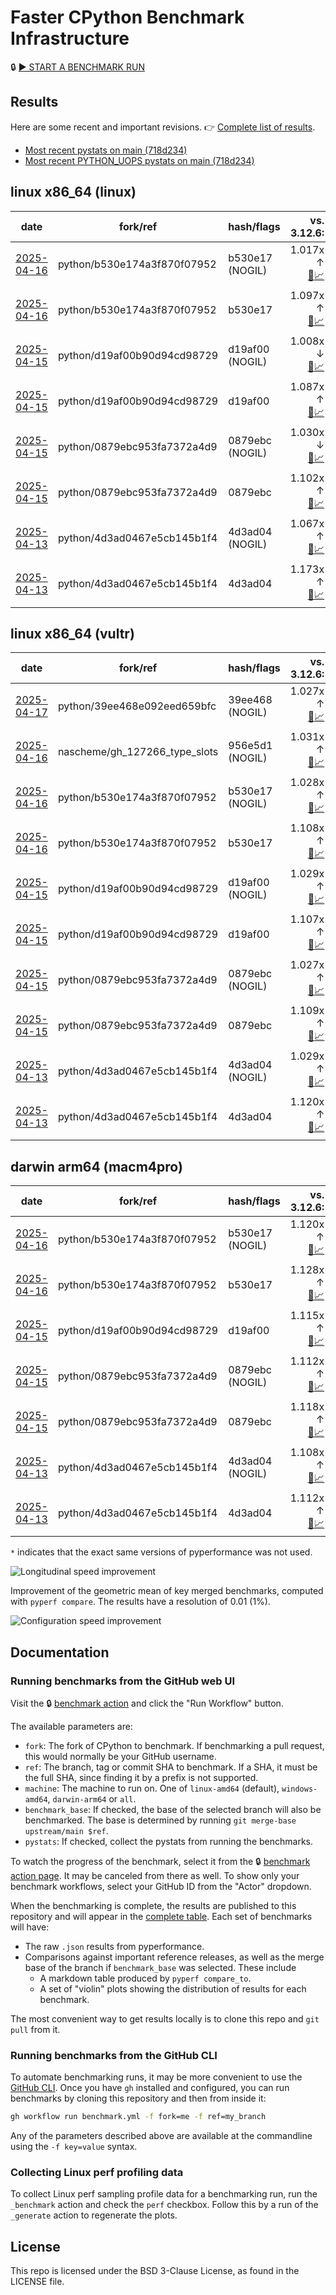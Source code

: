 # Faster CPython Benchmark Infrastructure

🔒 [▶️ START A BENCHMARK RUN](../../actions/workflows/benchmark.yml)

## Results

Here are some recent and important revisions. 👉 [Complete list of results](RESULTS.md).

<!-- START table -->
- [Most recent  pystats on main (718d234)](results/bm-20250412-3.14.0a7%2B-718d234/bm-20250412-linux-x86_64-python-718d234e4086a65d78c8-3.14.0a7%2B-718d234-pystats.md)
- [Most recent PYTHON_UOPS pystats on main (718d234)](results/bm-20250412-3.14.0a7%2B-718d234-PYTHON_UOPS/bm-20250412-linux-x86_64-python-718d234e4086a65d78c8-3.14.0a7%2B-718d234-pystats.md)

## linux x86_64 (linux)
| date | fork/ref | hash/flags | vs. 3.12.6: | vs. 3.13.0rc2: | vs. base: |
| --- | --- | --- | ---: | ---: | ---: |
| [2025-04-16](results/bm-20250416-3.14.0a7%2B-b530e17-NOGIL) | python/b530e174a3f870f07952 | b530e17 (NOGIL) | 1.017x ↑<br>[📄](results/bm-20250416-3.14.0a7%2B-b530e17-NOGIL/bm-20250416-linux-x86_64-python-b530e174a3f870f07952-3.14.0a7%2B-b530e17-vs-3.12.6.md)[📈](results/bm-20250416-3.14.0a7%2B-b530e17-NOGIL/bm-20250416-linux-x86_64-python-b530e174a3f870f07952-3.14.0a7%2B-b530e17-vs-3.12.6.svg) | 1.020x ↓<br>[📄](results/bm-20250416-3.14.0a7%2B-b530e17-NOGIL/bm-20250416-linux-x86_64-python-b530e174a3f870f07952-3.14.0a7%2B-b530e17-vs-3.13.0rc2.md)[📈](results/bm-20250416-3.14.0a7%2B-b530e17-NOGIL/bm-20250416-linux-x86_64-python-b530e174a3f870f07952-3.14.0a7%2B-b530e17-vs-3.13.0rc2.svg) | 1.067x ↓<br>[📄](results/bm-20250416-3.14.0a7%2B-b530e17-NOGIL/bm-20250416-linux-x86_64-python-b530e174a3f870f07952-3.14.0a7%2B-b530e17-vs-base.md)[📈](results/bm-20250416-3.14.0a7%2B-b530e17-NOGIL/bm-20250416-linux-x86_64-python-b530e174a3f870f07952-3.14.0a7%2B-b530e17-vs-base.svg)[🧠](results/bm-20250416-3.14.0a7%2B-b530e17-NOGIL/bm-20250416-linux-x86_64-python-b530e174a3f870f07952-3.14.0a7%2B-b530e17-vs-base-mem.svg) |
| [2025-04-16](results/bm-20250416-3.14.0a7%2B-b530e17) | python/b530e174a3f870f07952 | b530e17 | 1.097x ↑<br>[📄](results/bm-20250416-3.14.0a7%2B-b530e17/bm-20250416-linux-x86_64-python-b530e174a3f870f07952-3.14.0a7%2B-b530e17-vs-3.12.6.md)[📈](results/bm-20250416-3.14.0a7%2B-b530e17/bm-20250416-linux-x86_64-python-b530e174a3f870f07952-3.14.0a7%2B-b530e17-vs-3.12.6.svg) | 1.057x ↑<br>[📄](results/bm-20250416-3.14.0a7%2B-b530e17/bm-20250416-linux-x86_64-python-b530e174a3f870f07952-3.14.0a7%2B-b530e17-vs-3.13.0rc2.md)[📈](results/bm-20250416-3.14.0a7%2B-b530e17/bm-20250416-linux-x86_64-python-b530e174a3f870f07952-3.14.0a7%2B-b530e17-vs-3.13.0rc2.svg) |  |
| [2025-04-15](results/bm-20250415-3.14.0a7%2B-d19af00-NOGIL) | python/d19af00b90d94cd98729 | d19af00 (NOGIL) | 1.008x ↓<br>[📄](results/bm-20250415-3.14.0a7%2B-d19af00-NOGIL/bm-20250415-linux-x86_64-python-d19af00b90d94cd98729-3.14.0a7%2B-d19af00-vs-3.12.6.md)[📈](results/bm-20250415-3.14.0a7%2B-d19af00-NOGIL/bm-20250415-linux-x86_64-python-d19af00b90d94cd98729-3.14.0a7%2B-d19af00-vs-3.12.6.svg) | 1.043x ↓<br>[📄](results/bm-20250415-3.14.0a7%2B-d19af00-NOGIL/bm-20250415-linux-x86_64-python-d19af00b90d94cd98729-3.14.0a7%2B-d19af00-vs-3.13.0rc2.md)[📈](results/bm-20250415-3.14.0a7%2B-d19af00-NOGIL/bm-20250415-linux-x86_64-python-d19af00b90d94cd98729-3.14.0a7%2B-d19af00-vs-3.13.0rc2.svg) | 1.088x ↓<br>[📄](results/bm-20250415-3.14.0a7%2B-d19af00-NOGIL/bm-20250415-linux-x86_64-python-d19af00b90d94cd98729-3.14.0a7%2B-d19af00-vs-base.md)[📈](results/bm-20250415-3.14.0a7%2B-d19af00-NOGIL/bm-20250415-linux-x86_64-python-d19af00b90d94cd98729-3.14.0a7%2B-d19af00-vs-base.svg)[🧠](results/bm-20250415-3.14.0a7%2B-d19af00-NOGIL/bm-20250415-linux-x86_64-python-d19af00b90d94cd98729-3.14.0a7%2B-d19af00-vs-base-mem.svg) |
| [2025-04-15](results/bm-20250415-3.14.0a7%2B-d19af00) | python/d19af00b90d94cd98729 | d19af00 | 1.087x ↑<br>[📄](results/bm-20250415-3.14.0a7%2B-d19af00/bm-20250415-linux-x86_64-python-d19af00b90d94cd98729-3.14.0a7%2B-d19af00-vs-3.12.6.md)[📈](results/bm-20250415-3.14.0a7%2B-d19af00/bm-20250415-linux-x86_64-python-d19af00b90d94cd98729-3.14.0a7%2B-d19af00-vs-3.12.6.svg) | 1.044x ↑<br>[📄](results/bm-20250415-3.14.0a7%2B-d19af00/bm-20250415-linux-x86_64-python-d19af00b90d94cd98729-3.14.0a7%2B-d19af00-vs-3.13.0rc2.md)[📈](results/bm-20250415-3.14.0a7%2B-d19af00/bm-20250415-linux-x86_64-python-d19af00b90d94cd98729-3.14.0a7%2B-d19af00-vs-3.13.0rc2.svg) |  |
| [2025-04-15](results/bm-20250415-3.14.0a7%2B-0879ebc-NOGIL) | python/0879ebc953fa7372a4d9 | 0879ebc (NOGIL) | 1.030x ↓<br>[📄](results/bm-20250415-3.14.0a7%2B-0879ebc-NOGIL/bm-20250415-linux-x86_64-python-0879ebc953fa7372a4d9-3.14.0a7%2B-0879ebc-vs-3.12.6.md)[📈](results/bm-20250415-3.14.0a7%2B-0879ebc-NOGIL/bm-20250415-linux-x86_64-python-0879ebc953fa7372a4d9-3.14.0a7%2B-0879ebc-vs-3.12.6.svg) | 1.061x ↓<br>[📄](results/bm-20250415-3.14.0a7%2B-0879ebc-NOGIL/bm-20250415-linux-x86_64-python-0879ebc953fa7372a4d9-3.14.0a7%2B-0879ebc-vs-3.13.0rc2.md)[📈](results/bm-20250415-3.14.0a7%2B-0879ebc-NOGIL/bm-20250415-linux-x86_64-python-0879ebc953fa7372a4d9-3.14.0a7%2B-0879ebc-vs-3.13.0rc2.svg) | 1.117x ↓<br>[📄](results/bm-20250415-3.14.0a7%2B-0879ebc-NOGIL/bm-20250415-linux-x86_64-python-0879ebc953fa7372a4d9-3.14.0a7%2B-0879ebc-vs-base.md)[📈](results/bm-20250415-3.14.0a7%2B-0879ebc-NOGIL/bm-20250415-linux-x86_64-python-0879ebc953fa7372a4d9-3.14.0a7%2B-0879ebc-vs-base.svg)[🧠](results/bm-20250415-3.14.0a7%2B-0879ebc-NOGIL/bm-20250415-linux-x86_64-python-0879ebc953fa7372a4d9-3.14.0a7%2B-0879ebc-vs-base-mem.svg) |
| [2025-04-15](results/bm-20250415-3.14.0a7%2B-0879ebc) | python/0879ebc953fa7372a4d9 | 0879ebc | 1.102x ↑<br>[📄](results/bm-20250415-3.14.0a7%2B-0879ebc/bm-20250415-linux-x86_64-python-0879ebc953fa7372a4d9-3.14.0a7%2B-0879ebc-vs-3.12.6.md)[📈](results/bm-20250415-3.14.0a7%2B-0879ebc/bm-20250415-linux-x86_64-python-0879ebc953fa7372a4d9-3.14.0a7%2B-0879ebc-vs-3.12.6.svg) | 1.061x ↑<br>[📄](results/bm-20250415-3.14.0a7%2B-0879ebc/bm-20250415-linux-x86_64-python-0879ebc953fa7372a4d9-3.14.0a7%2B-0879ebc-vs-3.13.0rc2.md)[📈](results/bm-20250415-3.14.0a7%2B-0879ebc/bm-20250415-linux-x86_64-python-0879ebc953fa7372a4d9-3.14.0a7%2B-0879ebc-vs-3.13.0rc2.svg) |  |
| [2025-04-13](results/bm-20250413-3.14.0a7%2B-4d3ad04-NOGIL) | python/4d3ad0467e5cb145b1f4 | 4d3ad04 (NOGIL) | 1.067x ↑<br>[📄](results/bm-20250413-3.14.0a7%2B-4d3ad04-NOGIL/bm-20250413-linux-x86_64-python-4d3ad0467e5cb145b1f4-3.14.0a7%2B-4d3ad04-vs-3.12.6.md)[📈](results/bm-20250413-3.14.0a7%2B-4d3ad04-NOGIL/bm-20250413-linux-x86_64-python-4d3ad0467e5cb145b1f4-3.14.0a7%2B-4d3ad04-vs-3.12.6.svg) | 1.031x ↑<br>[📄](results/bm-20250413-3.14.0a7%2B-4d3ad04-NOGIL/bm-20250413-linux-x86_64-python-4d3ad0467e5cb145b1f4-3.14.0a7%2B-4d3ad04-vs-3.13.0rc2.md)[📈](results/bm-20250413-3.14.0a7%2B-4d3ad04-NOGIL/bm-20250413-linux-x86_64-python-4d3ad0467e5cb145b1f4-3.14.0a7%2B-4d3ad04-vs-3.13.0rc2.svg) | 1.085x ↓<br>[📄](results/bm-20250413-3.14.0a7%2B-4d3ad04-NOGIL/bm-20250413-linux-x86_64-python-4d3ad0467e5cb145b1f4-3.14.0a7%2B-4d3ad04-vs-base.md)[📈](results/bm-20250413-3.14.0a7%2B-4d3ad04-NOGIL/bm-20250413-linux-x86_64-python-4d3ad0467e5cb145b1f4-3.14.0a7%2B-4d3ad04-vs-base.svg)[🧠](results/bm-20250413-3.14.0a7%2B-4d3ad04-NOGIL/bm-20250413-linux-x86_64-python-4d3ad0467e5cb145b1f4-3.14.0a7%2B-4d3ad04-vs-base-mem.svg) |
| [2025-04-13](results/bm-20250413-3.14.0a7%2B-4d3ad04) | python/4d3ad0467e5cb145b1f4 | 4d3ad04 | 1.173x ↑<br>[📄](results/bm-20250413-3.14.0a7%2B-4d3ad04/bm-20250413-linux-x86_64-python-4d3ad0467e5cb145b1f4-3.14.0a7%2B-4d3ad04-vs-3.12.6.md)[📈](results/bm-20250413-3.14.0a7%2B-4d3ad04/bm-20250413-linux-x86_64-python-4d3ad0467e5cb145b1f4-3.14.0a7%2B-4d3ad04-vs-3.12.6.svg) | 1.125x ↑<br>[📄](results/bm-20250413-3.14.0a7%2B-4d3ad04/bm-20250413-linux-x86_64-python-4d3ad0467e5cb145b1f4-3.14.0a7%2B-4d3ad04-vs-3.13.0rc2.md)[📈](results/bm-20250413-3.14.0a7%2B-4d3ad04/bm-20250413-linux-x86_64-python-4d3ad0467e5cb145b1f4-3.14.0a7%2B-4d3ad04-vs-3.13.0rc2.svg) |  |

## linux x86_64 (vultr)
| date | fork/ref | hash/flags | vs. 3.12.6: | vs. 3.13.0rc2: | vs. base: |
| --- | --- | --- | ---: | ---: | ---: |
| [2025-04-17](results/bm-20250417-3.14.0a7%2B-39ee468-NOGIL) | python/39ee468e092eed659bfc | 39ee468 (NOGIL) | 1.027x ↑<br>[📄](results/bm-20250417-3.14.0a7%2B-39ee468-NOGIL/bm-20250417-vultr-x86_64-python-39ee468e092eed659bfc-3.14.0a7%2B-39ee468-vs-3.12.6.md)[📈](results/bm-20250417-3.14.0a7%2B-39ee468-NOGIL/bm-20250417-vultr-x86_64-python-39ee468e092eed659bfc-3.14.0a7%2B-39ee468-vs-3.12.6.svg) | 1.007x ↓<br>[📄](results/bm-20250417-3.14.0a7%2B-39ee468-NOGIL/bm-20250417-vultr-x86_64-python-39ee468e092eed659bfc-3.14.0a7%2B-39ee468-vs-3.13.0rc2.md)[📈](results/bm-20250417-3.14.0a7%2B-39ee468-NOGIL/bm-20250417-vultr-x86_64-python-39ee468e092eed659bfc-3.14.0a7%2B-39ee468-vs-3.13.0rc2.svg) | 1.001x ↓<br>[📄](results/bm-20250417-3.14.0a7%2B-39ee468-NOGIL/bm-20250417-vultr-x86_64-python-39ee468e092eed659bfc-3.14.0a7%2B-39ee468-vs-base.md)[📈](results/bm-20250417-3.14.0a7%2B-39ee468-NOGIL/bm-20250417-vultr-x86_64-python-39ee468e092eed659bfc-3.14.0a7%2B-39ee468-vs-base.svg)[🧠](results/bm-20250417-3.14.0a7%2B-39ee468-NOGIL/bm-20250417-vultr-x86_64-python-39ee468e092eed659bfc-3.14.0a7%2B-39ee468-vs-base-mem.svg) |
| [2025-04-16](results/bm-20250416-3.14.0a7%2B-956e5d1-NOGIL) | nascheme/gh_127266_type_slots | 956e5d1 (NOGIL) | 1.031x ↑<br>[📄](results/bm-20250416-3.14.0a7%2B-956e5d1-NOGIL/bm-20250416-vultr-x86_64-nascheme-gh_127266_type_slots-3.14.0a7%2B-956e5d1-vs-3.12.6.md)[📈](results/bm-20250416-3.14.0a7%2B-956e5d1-NOGIL/bm-20250416-vultr-x86_64-nascheme-gh_127266_type_slots-3.14.0a7%2B-956e5d1-vs-3.12.6.svg) | 1.003x ↓<br>[📄](results/bm-20250416-3.14.0a7%2B-956e5d1-NOGIL/bm-20250416-vultr-x86_64-nascheme-gh_127266_type_slots-3.14.0a7%2B-956e5d1-vs-3.13.0rc2.md)[📈](results/bm-20250416-3.14.0a7%2B-956e5d1-NOGIL/bm-20250416-vultr-x86_64-nascheme-gh_127266_type_slots-3.14.0a7%2B-956e5d1-vs-3.13.0rc2.svg) | 1.003x ↑<br>[📄](results/bm-20250416-3.14.0a7%2B-956e5d1-NOGIL/bm-20250416-vultr-x86_64-nascheme-gh_127266_type_slots-3.14.0a7%2B-956e5d1-vs-base.md)[📈](results/bm-20250416-3.14.0a7%2B-956e5d1-NOGIL/bm-20250416-vultr-x86_64-nascheme-gh_127266_type_slots-3.14.0a7%2B-956e5d1-vs-base.svg)[🧠](results/bm-20250416-3.14.0a7%2B-956e5d1-NOGIL/bm-20250416-vultr-x86_64-nascheme-gh_127266_type_slots-3.14.0a7%2B-956e5d1-vs-base-mem.svg) |
| [2025-04-16](results/bm-20250416-3.14.0a7%2B-b530e17-NOGIL) | python/b530e174a3f870f07952 | b530e17 (NOGIL) | 1.028x ↑<br>[📄](results/bm-20250416-3.14.0a7%2B-b530e17-NOGIL/bm-20250416-vultr-x86_64-python-b530e174a3f870f07952-3.14.0a7%2B-b530e17-vs-3.12.6.md)[📈](results/bm-20250416-3.14.0a7%2B-b530e17-NOGIL/bm-20250416-vultr-x86_64-python-b530e174a3f870f07952-3.14.0a7%2B-b530e17-vs-3.12.6.svg) | 1.005x ↓<br>[📄](results/bm-20250416-3.14.0a7%2B-b530e17-NOGIL/bm-20250416-vultr-x86_64-python-b530e174a3f870f07952-3.14.0a7%2B-b530e17-vs-3.13.0rc2.md)[📈](results/bm-20250416-3.14.0a7%2B-b530e17-NOGIL/bm-20250416-vultr-x86_64-python-b530e174a3f870f07952-3.14.0a7%2B-b530e17-vs-3.13.0rc2.svg) | 1.078x ↓<br>[📄](results/bm-20250416-3.14.0a7%2B-b530e17-NOGIL/bm-20250416-vultr-x86_64-python-b530e174a3f870f07952-3.14.0a7%2B-b530e17-vs-base.md)[📈](results/bm-20250416-3.14.0a7%2B-b530e17-NOGIL/bm-20250416-vultr-x86_64-python-b530e174a3f870f07952-3.14.0a7%2B-b530e17-vs-base.svg)[🧠](results/bm-20250416-3.14.0a7%2B-b530e17-NOGIL/bm-20250416-vultr-x86_64-python-b530e174a3f870f07952-3.14.0a7%2B-b530e17-vs-base-mem.svg) |
| [2025-04-16](results/bm-20250416-3.14.0a7%2B-b530e17) | python/b530e174a3f870f07952 | b530e17 | 1.108x ↑<br>[📄](results/bm-20250416-3.14.0a7%2B-b530e17/bm-20250416-vultr-x86_64-python-b530e174a3f870f07952-3.14.0a7%2B-b530e17-vs-3.12.6.md)[📈](results/bm-20250416-3.14.0a7%2B-b530e17/bm-20250416-vultr-x86_64-python-b530e174a3f870f07952-3.14.0a7%2B-b530e17-vs-3.12.6.svg) | 1.069x ↑<br>[📄](results/bm-20250416-3.14.0a7%2B-b530e17/bm-20250416-vultr-x86_64-python-b530e174a3f870f07952-3.14.0a7%2B-b530e17-vs-3.13.0rc2.md)[📈](results/bm-20250416-3.14.0a7%2B-b530e17/bm-20250416-vultr-x86_64-python-b530e174a3f870f07952-3.14.0a7%2B-b530e17-vs-3.13.0rc2.svg) |  |
| [2025-04-15](results/bm-20250415-3.14.0a7%2B-d19af00-NOGIL) | python/d19af00b90d94cd98729 | d19af00 (NOGIL) | 1.029x ↑<br>[📄](results/bm-20250415-3.14.0a7%2B-d19af00-NOGIL/bm-20250415-vultr-x86_64-python-d19af00b90d94cd98729-3.14.0a7%2B-d19af00-vs-3.12.6.md)[📈](results/bm-20250415-3.14.0a7%2B-d19af00-NOGIL/bm-20250415-vultr-x86_64-python-d19af00b90d94cd98729-3.14.0a7%2B-d19af00-vs-3.12.6.svg) | 1.005x ↓<br>[📄](results/bm-20250415-3.14.0a7%2B-d19af00-NOGIL/bm-20250415-vultr-x86_64-python-d19af00b90d94cd98729-3.14.0a7%2B-d19af00-vs-3.13.0rc2.md)[📈](results/bm-20250415-3.14.0a7%2B-d19af00-NOGIL/bm-20250415-vultr-x86_64-python-d19af00b90d94cd98729-3.14.0a7%2B-d19af00-vs-3.13.0rc2.svg) | 1.076x ↓<br>[📄](results/bm-20250415-3.14.0a7%2B-d19af00-NOGIL/bm-20250415-vultr-x86_64-python-d19af00b90d94cd98729-3.14.0a7%2B-d19af00-vs-base.md)[📈](results/bm-20250415-3.14.0a7%2B-d19af00-NOGIL/bm-20250415-vultr-x86_64-python-d19af00b90d94cd98729-3.14.0a7%2B-d19af00-vs-base.svg)[🧠](results/bm-20250415-3.14.0a7%2B-d19af00-NOGIL/bm-20250415-vultr-x86_64-python-d19af00b90d94cd98729-3.14.0a7%2B-d19af00-vs-base-mem.svg) |
| [2025-04-15](results/bm-20250415-3.14.0a7%2B-d19af00) | python/d19af00b90d94cd98729 | d19af00 | 1.107x ↑<br>[📄](results/bm-20250415-3.14.0a7%2B-d19af00/bm-20250415-vultr-x86_64-python-d19af00b90d94cd98729-3.14.0a7%2B-d19af00-vs-3.12.6.md)[📈](results/bm-20250415-3.14.0a7%2B-d19af00/bm-20250415-vultr-x86_64-python-d19af00b90d94cd98729-3.14.0a7%2B-d19af00-vs-3.12.6.svg) | 1.067x ↑<br>[📄](results/bm-20250415-3.14.0a7%2B-d19af00/bm-20250415-vultr-x86_64-python-d19af00b90d94cd98729-3.14.0a7%2B-d19af00-vs-3.13.0rc2.md)[📈](results/bm-20250415-3.14.0a7%2B-d19af00/bm-20250415-vultr-x86_64-python-d19af00b90d94cd98729-3.14.0a7%2B-d19af00-vs-3.13.0rc2.svg) |  |
| [2025-04-15](results/bm-20250415-3.14.0a7%2B-0879ebc-NOGIL) | python/0879ebc953fa7372a4d9 | 0879ebc (NOGIL) | 1.027x ↑<br>[📄](results/bm-20250415-3.14.0a7%2B-0879ebc-NOGIL/bm-20250415-vultr-x86_64-python-0879ebc953fa7372a4d9-3.14.0a7%2B-0879ebc-vs-3.12.6.md)[📈](results/bm-20250415-3.14.0a7%2B-0879ebc-NOGIL/bm-20250415-vultr-x86_64-python-0879ebc953fa7372a4d9-3.14.0a7%2B-0879ebc-vs-3.12.6.svg) | 1.006x ↓<br>[📄](results/bm-20250415-3.14.0a7%2B-0879ebc-NOGIL/bm-20250415-vultr-x86_64-python-0879ebc953fa7372a4d9-3.14.0a7%2B-0879ebc-vs-3.13.0rc2.md)[📈](results/bm-20250415-3.14.0a7%2B-0879ebc-NOGIL/bm-20250415-vultr-x86_64-python-0879ebc953fa7372a4d9-3.14.0a7%2B-0879ebc-vs-3.13.0rc2.svg) | 1.079x ↓<br>[📄](results/bm-20250415-3.14.0a7%2B-0879ebc-NOGIL/bm-20250415-vultr-x86_64-python-0879ebc953fa7372a4d9-3.14.0a7%2B-0879ebc-vs-base.md)[📈](results/bm-20250415-3.14.0a7%2B-0879ebc-NOGIL/bm-20250415-vultr-x86_64-python-0879ebc953fa7372a4d9-3.14.0a7%2B-0879ebc-vs-base.svg)[🧠](results/bm-20250415-3.14.0a7%2B-0879ebc-NOGIL/bm-20250415-vultr-x86_64-python-0879ebc953fa7372a4d9-3.14.0a7%2B-0879ebc-vs-base-mem.svg) |
| [2025-04-15](results/bm-20250415-3.14.0a7%2B-0879ebc) | python/0879ebc953fa7372a4d9 | 0879ebc | 1.109x ↑<br>[📄](results/bm-20250415-3.14.0a7%2B-0879ebc/bm-20250415-vultr-x86_64-python-0879ebc953fa7372a4d9-3.14.0a7%2B-0879ebc-vs-3.12.6.md)[📈](results/bm-20250415-3.14.0a7%2B-0879ebc/bm-20250415-vultr-x86_64-python-0879ebc953fa7372a4d9-3.14.0a7%2B-0879ebc-vs-3.12.6.svg) | 1.070x ↑<br>[📄](results/bm-20250415-3.14.0a7%2B-0879ebc/bm-20250415-vultr-x86_64-python-0879ebc953fa7372a4d9-3.14.0a7%2B-0879ebc-vs-3.13.0rc2.md)[📈](results/bm-20250415-3.14.0a7%2B-0879ebc/bm-20250415-vultr-x86_64-python-0879ebc953fa7372a4d9-3.14.0a7%2B-0879ebc-vs-3.13.0rc2.svg) |  |
| [2025-04-13](results/bm-20250413-3.14.0a7%2B-4d3ad04-NOGIL) | python/4d3ad0467e5cb145b1f4 | 4d3ad04 (NOGIL) | 1.029x ↑<br>[📄](results/bm-20250413-3.14.0a7%2B-4d3ad04-NOGIL/bm-20250413-vultr-x86_64-python-4d3ad0467e5cb145b1f4-3.14.0a7%2B-4d3ad04-vs-3.12.6.md)[📈](results/bm-20250413-3.14.0a7%2B-4d3ad04-NOGIL/bm-20250413-vultr-x86_64-python-4d3ad0467e5cb145b1f4-3.14.0a7%2B-4d3ad04-vs-3.12.6.svg) | 1.004x ↓<br>[📄](results/bm-20250413-3.14.0a7%2B-4d3ad04-NOGIL/bm-20250413-vultr-x86_64-python-4d3ad0467e5cb145b1f4-3.14.0a7%2B-4d3ad04-vs-3.13.0rc2.md)[📈](results/bm-20250413-3.14.0a7%2B-4d3ad04-NOGIL/bm-20250413-vultr-x86_64-python-4d3ad0467e5cb145b1f4-3.14.0a7%2B-4d3ad04-vs-3.13.0rc2.svg) | 1.086x ↓<br>[📄](results/bm-20250413-3.14.0a7%2B-4d3ad04-NOGIL/bm-20250413-vultr-x86_64-python-4d3ad0467e5cb145b1f4-3.14.0a7%2B-4d3ad04-vs-base.md)[📈](results/bm-20250413-3.14.0a7%2B-4d3ad04-NOGIL/bm-20250413-vultr-x86_64-python-4d3ad0467e5cb145b1f4-3.14.0a7%2B-4d3ad04-vs-base.svg)[🧠](results/bm-20250413-3.14.0a7%2B-4d3ad04-NOGIL/bm-20250413-vultr-x86_64-python-4d3ad0467e5cb145b1f4-3.14.0a7%2B-4d3ad04-vs-base-mem.svg) |
| [2025-04-13](results/bm-20250413-3.14.0a7%2B-4d3ad04) | python/4d3ad0467e5cb145b1f4 | 4d3ad04 | 1.120x ↑<br>[📄](results/bm-20250413-3.14.0a7%2B-4d3ad04/bm-20250413-vultr-x86_64-python-4d3ad0467e5cb145b1f4-3.14.0a7%2B-4d3ad04-vs-3.12.6.md)[📈](results/bm-20250413-3.14.0a7%2B-4d3ad04/bm-20250413-vultr-x86_64-python-4d3ad0467e5cb145b1f4-3.14.0a7%2B-4d3ad04-vs-3.12.6.svg) | 1.081x ↑<br>[📄](results/bm-20250413-3.14.0a7%2B-4d3ad04/bm-20250413-vultr-x86_64-python-4d3ad0467e5cb145b1f4-3.14.0a7%2B-4d3ad04-vs-3.13.0rc2.md)[📈](results/bm-20250413-3.14.0a7%2B-4d3ad04/bm-20250413-vultr-x86_64-python-4d3ad0467e5cb145b1f4-3.14.0a7%2B-4d3ad04-vs-3.13.0rc2.svg) |  |

## darwin arm64 (macm4pro)
| date | fork/ref | hash/flags | vs. 3.12.6: | vs. 3.13.0rc2: | vs. base: |
| --- | --- | --- | ---: | ---: | ---: |
| [2025-04-16](results/bm-20250416-3.14.0a7%2B-b530e17-NOGIL) | python/b530e174a3f870f07952 | b530e17 (NOGIL) | 1.120x ↑<br>[📄](results/bm-20250416-3.14.0a7%2B-b530e17-NOGIL/bm-20250416-macm4pro-arm64-python-b530e174a3f870f07952-3.14.0a7%2B-b530e17-vs-3.12.6.md)[📈](results/bm-20250416-3.14.0a7%2B-b530e17-NOGIL/bm-20250416-macm4pro-arm64-python-b530e174a3f870f07952-3.14.0a7%2B-b530e17-vs-3.12.6.svg) | 1.038x ↑<br>[📄](results/bm-20250416-3.14.0a7%2B-b530e17-NOGIL/bm-20250416-macm4pro-arm64-python-b530e174a3f870f07952-3.14.0a7%2B-b530e17-vs-3.13.0rc2.md)[📈](results/bm-20250416-3.14.0a7%2B-b530e17-NOGIL/bm-20250416-macm4pro-arm64-python-b530e174a3f870f07952-3.14.0a7%2B-b530e17-vs-3.13.0rc2.svg) | 1.010x ↓<br>[📄](results/bm-20250416-3.14.0a7%2B-b530e17-NOGIL/bm-20250416-macm4pro-arm64-python-b530e174a3f870f07952-3.14.0a7%2B-b530e17-vs-base.md)[📈](results/bm-20250416-3.14.0a7%2B-b530e17-NOGIL/bm-20250416-macm4pro-arm64-python-b530e174a3f870f07952-3.14.0a7%2B-b530e17-vs-base.svg)[🧠](results/bm-20250416-3.14.0a7%2B-b530e17-NOGIL/bm-20250416-macm4pro-arm64-python-b530e174a3f870f07952-3.14.0a7%2B-b530e17-vs-base-mem.svg) |
| [2025-04-16](results/bm-20250416-3.14.0a7%2B-b530e17) | python/b530e174a3f870f07952 | b530e17 | 1.128x ↑<br>[📄](results/bm-20250416-3.14.0a7%2B-b530e17/bm-20250416-macm4pro-arm64-python-b530e174a3f870f07952-3.14.0a7%2B-b530e17-vs-3.12.6.md)[📈](results/bm-20250416-3.14.0a7%2B-b530e17/bm-20250416-macm4pro-arm64-python-b530e174a3f870f07952-3.14.0a7%2B-b530e17-vs-3.12.6.svg) | 1.046x ↑<br>[📄](results/bm-20250416-3.14.0a7%2B-b530e17/bm-20250416-macm4pro-arm64-python-b530e174a3f870f07952-3.14.0a7%2B-b530e17-vs-3.13.0rc2.md)[📈](results/bm-20250416-3.14.0a7%2B-b530e17/bm-20250416-macm4pro-arm64-python-b530e174a3f870f07952-3.14.0a7%2B-b530e17-vs-3.13.0rc2.svg) |  |
| [2025-04-15](results/bm-20250415-3.14.0a7%2B-d19af00) | python/d19af00b90d94cd98729 | d19af00 | 1.115x ↑<br>[📄](results/bm-20250415-3.14.0a7%2B-d19af00/bm-20250415-macm4pro-arm64-python-d19af00b90d94cd98729-3.14.0a7%2B-d19af00-vs-3.12.6.md)[📈](results/bm-20250415-3.14.0a7%2B-d19af00/bm-20250415-macm4pro-arm64-python-d19af00b90d94cd98729-3.14.0a7%2B-d19af00-vs-3.12.6.svg) | 1.034x ↑<br>[📄](results/bm-20250415-3.14.0a7%2B-d19af00/bm-20250415-macm4pro-arm64-python-d19af00b90d94cd98729-3.14.0a7%2B-d19af00-vs-3.13.0rc2.md)[📈](results/bm-20250415-3.14.0a7%2B-d19af00/bm-20250415-macm4pro-arm64-python-d19af00b90d94cd98729-3.14.0a7%2B-d19af00-vs-3.13.0rc2.svg) |  |
| [2025-04-15](results/bm-20250415-3.14.0a7%2B-0879ebc-NOGIL) | python/0879ebc953fa7372a4d9 | 0879ebc (NOGIL) | 1.112x ↑<br>[📄](results/bm-20250415-3.14.0a7%2B-0879ebc-NOGIL/bm-20250415-macm4pro-arm64-python-0879ebc953fa7372a4d9-3.14.0a7%2B-0879ebc-vs-3.12.6.md)[📈](results/bm-20250415-3.14.0a7%2B-0879ebc-NOGIL/bm-20250415-macm4pro-arm64-python-0879ebc953fa7372a4d9-3.14.0a7%2B-0879ebc-vs-3.12.6.svg) | 1.031x ↑<br>[📄](results/bm-20250415-3.14.0a7%2B-0879ebc-NOGIL/bm-20250415-macm4pro-arm64-python-0879ebc953fa7372a4d9-3.14.0a7%2B-0879ebc-vs-3.13.0rc2.md)[📈](results/bm-20250415-3.14.0a7%2B-0879ebc-NOGIL/bm-20250415-macm4pro-arm64-python-0879ebc953fa7372a4d9-3.14.0a7%2B-0879ebc-vs-3.13.0rc2.svg) | 1.007x ↓<br>[📄](results/bm-20250415-3.14.0a7%2B-0879ebc-NOGIL/bm-20250415-macm4pro-arm64-python-0879ebc953fa7372a4d9-3.14.0a7%2B-0879ebc-vs-base.md)[📈](results/bm-20250415-3.14.0a7%2B-0879ebc-NOGIL/bm-20250415-macm4pro-arm64-python-0879ebc953fa7372a4d9-3.14.0a7%2B-0879ebc-vs-base.svg)[🧠](results/bm-20250415-3.14.0a7%2B-0879ebc-NOGIL/bm-20250415-macm4pro-arm64-python-0879ebc953fa7372a4d9-3.14.0a7%2B-0879ebc-vs-base-mem.svg) |
| [2025-04-15](results/bm-20250415-3.14.0a7%2B-0879ebc) | python/0879ebc953fa7372a4d9 | 0879ebc | 1.118x ↑<br>[📄](results/bm-20250415-3.14.0a7%2B-0879ebc/bm-20250415-macm4pro-arm64-python-0879ebc953fa7372a4d9-3.14.0a7%2B-0879ebc-vs-3.12.6.md)[📈](results/bm-20250415-3.14.0a7%2B-0879ebc/bm-20250415-macm4pro-arm64-python-0879ebc953fa7372a4d9-3.14.0a7%2B-0879ebc-vs-3.12.6.svg) | 1.036x ↑<br>[📄](results/bm-20250415-3.14.0a7%2B-0879ebc/bm-20250415-macm4pro-arm64-python-0879ebc953fa7372a4d9-3.14.0a7%2B-0879ebc-vs-3.13.0rc2.md)[📈](results/bm-20250415-3.14.0a7%2B-0879ebc/bm-20250415-macm4pro-arm64-python-0879ebc953fa7372a4d9-3.14.0a7%2B-0879ebc-vs-3.13.0rc2.svg) |  |
| [2025-04-13](results/bm-20250413-3.14.0a7%2B-4d3ad04-NOGIL) | python/4d3ad0467e5cb145b1f4 | 4d3ad04 (NOGIL) | 1.108x ↑<br>[📄](results/bm-20250413-3.14.0a7%2B-4d3ad04-NOGIL/bm-20250413-macm4pro-arm64-python-4d3ad0467e5cb145b1f4-3.14.0a7%2B-4d3ad04-vs-3.12.6.md)[📈](results/bm-20250413-3.14.0a7%2B-4d3ad04-NOGIL/bm-20250413-macm4pro-arm64-python-4d3ad0467e5cb145b1f4-3.14.0a7%2B-4d3ad04-vs-3.12.6.svg) | 1.028x ↑<br>[📄](results/bm-20250413-3.14.0a7%2B-4d3ad04-NOGIL/bm-20250413-macm4pro-arm64-python-4d3ad0467e5cb145b1f4-3.14.0a7%2B-4d3ad04-vs-3.13.0rc2.md)[📈](results/bm-20250413-3.14.0a7%2B-4d3ad04-NOGIL/bm-20250413-macm4pro-arm64-python-4d3ad0467e5cb145b1f4-3.14.0a7%2B-4d3ad04-vs-3.13.0rc2.svg) | 1.006x ↓<br>[📄](results/bm-20250413-3.14.0a7%2B-4d3ad04-NOGIL/bm-20250413-macm4pro-arm64-python-4d3ad0467e5cb145b1f4-3.14.0a7%2B-4d3ad04-vs-base.md)[📈](results/bm-20250413-3.14.0a7%2B-4d3ad04-NOGIL/bm-20250413-macm4pro-arm64-python-4d3ad0467e5cb145b1f4-3.14.0a7%2B-4d3ad04-vs-base.svg)[🧠](results/bm-20250413-3.14.0a7%2B-4d3ad04-NOGIL/bm-20250413-macm4pro-arm64-python-4d3ad0467e5cb145b1f4-3.14.0a7%2B-4d3ad04-vs-base-mem.svg) |
| [2025-04-13](results/bm-20250413-3.14.0a7%2B-4d3ad04) | python/4d3ad0467e5cb145b1f4 | 4d3ad04 | 1.112x ↑<br>[📄](results/bm-20250413-3.14.0a7%2B-4d3ad04/bm-20250413-macm4pro-arm64-python-4d3ad0467e5cb145b1f4-3.14.0a7%2B-4d3ad04-vs-3.12.6.md)[📈](results/bm-20250413-3.14.0a7%2B-4d3ad04/bm-20250413-macm4pro-arm64-python-4d3ad0467e5cb145b1f4-3.14.0a7%2B-4d3ad04-vs-3.12.6.svg) | 1.031x ↑<br>[📄](results/bm-20250413-3.14.0a7%2B-4d3ad04/bm-20250413-macm4pro-arm64-python-4d3ad0467e5cb145b1f4-3.14.0a7%2B-4d3ad04-vs-3.13.0rc2.md)[📈](results/bm-20250413-3.14.0a7%2B-4d3ad04/bm-20250413-macm4pro-arm64-python-4d3ad0467e5cb145b1f4-3.14.0a7%2B-4d3ad04-vs-3.13.0rc2.svg) |  |


<!-- END table -->

`*` indicates that the exact same versions of pyperformance was not used.

![Longitudinal speed improvement](/longitudinal.svg)

Improvement of the geometric mean of key merged benchmarks, computed with `pyperf compare`.
The results have a resolution of 0.01 (1%).

![Configuration speed improvement](/configs.svg)

## Documentation

### Running benchmarks from the GitHub web UI

Visit the 🔒 [benchmark action](../../actions/workflows/benchmark.yml) and click the "Run Workflow" button.

The available parameters are:

- `fork`: The fork of CPython to benchmark.
  If benchmarking a pull request, this would normally be your GitHub username.
- `ref`: The branch, tag or commit SHA to benchmark.
  If a SHA, it must be the full SHA, since finding it by a prefix is not supported.
- `machine`: The machine to run on.
  One of `linux-amd64` (default), `windows-amd64`, `darwin-arm64` or `all`.
- `benchmark_base`: If checked, the base of the selected branch will also be benchmarked.
  The base is determined by running `git merge-base upstream/main $ref`.
- `pystats`: If checked, collect the pystats from running the benchmarks.

To watch the progress of the benchmark, select it from the 🔒 [benchmark action page](../../actions/workflows/benchmark.yml).
It may be canceled from there as well.
To show only your benchmark workflows, select your GitHub ID from the "Actor" dropdown.

When the benchmarking is complete, the results are published to this repository and will appear in the [complete table](RESULTS.md).
Each set of benchmarks will have:

- The raw `.json` results from pyperformance.
- Comparisons against important reference releases, as well as the merge base of the branch if `benchmark_base` was selected. These include
  - A markdown table produced by `pyperf compare_to`.
  - A set of "violin" plots showing the distribution of results for each benchmark.

The most convenient way to get results locally is to clone this repo and `git pull` from it.

### Running benchmarks from the GitHub CLI

To automate benchmarking runs, it may be more convenient to use the [GitHub CLI](https://cli.github.com/).
Once you have `gh` installed and configured, you can run benchmarks by cloning this repository and then from inside it:

```bash session
gh workflow run benchmark.yml -f fork=me -f ref=my_branch
```

Any of the parameters described above are available at the commandline using the `-f key=value` syntax.

### Collecting Linux perf profiling data

To collect Linux perf sampling profile data for a benchmarking run, run the `_benchmark` action and check the `perf` checkbox.
Follow this by a run of the `_generate` action to regenerate the plots.

## License

This repo is licensed under the BSD 3-Clause License, as found in the LICENSE file.
